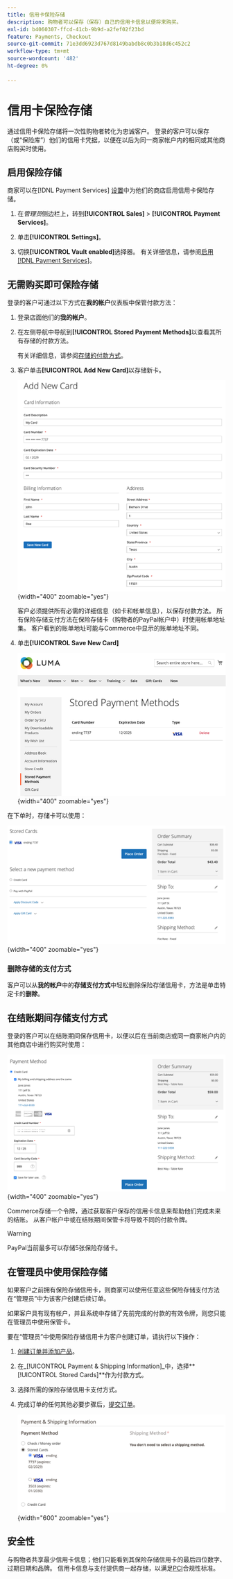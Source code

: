```yaml
---
title: 信用卡保险存储
description: 购物者可以保存（保存）自己的信用卡信息以便将来购买。
exl-id: b4060307-ffcd-41cb-9b9d-a2fef02f23bd
feature: Payments, Checkout
source-git-commit: 71e3dd6923d767d8149babdb8c0b3b18d6c452c2
workflow-type: tm+mt
source-wordcount: '482'
ht-degree: 0%

---
```


# 信用卡保险存储

通过信用卡保险存储将一次性购物者转化为忠诚客户。 登录的客户可以保存（或“保险库”）他们的信用卡凭据，以便在以后为同一商家帐户内的相同或其他商店购买时使用。

## 启用保险存储

商家可以在[!DNL Payment Services] [设置](settings.md#card-vaulting)中为他们的商店启用信用卡保险存储。

1. 在&#x200B;_管理员_&#x200B;侧边栏上，转到&#x200B;**[!UICONTROL Sales]** > **[!UICONTROL Payment Services]**。

1. 单击&#x200B;**[!UICONTROL Settings]**。

1. 切换&#x200B;**[!UICONTROL Vault enabled]**&#x200B;选择器。 有关详细信息，请参阅[启用 [!DNL Payment Services]](settings.md#enable-payment-services)。

## 无需购买即可保险存储

登录的客户可通过以下方式在&#x200B;**我的帐户**&#x200B;仪表板中保管付款方法：

1. 登录店面他们的&#x200B;**我的帐户**。

1. 在左侧导航中导航到&#x200B;**[!UICONTROL Stored Payment Methods]**&#x200B;以查看其所有存储的付款方法。

   有关详细信息，请参阅[存储的付款方式](https://experienceleague.adobe.com/en/docs/commerce-admin/stores-sales/payments/stored-payment-methods)。

1. 客户单击&#x200B;**[!UICONTROL Add New Card]**&#x200B;以存储新卡。

   ![添加新信息卡](assets/add-new-card.png){width="400" zoomable="yes"}

   客户必须提供所有必需的详细信息（如卡和帐单信息），以保存付款方法。
所有保险存储支付方法在保险存储卡（购物者的PayPal帐户中）时使用帐单地址集。 客户看到的账单地址可能与Commerce中显示的账单地址不同。

1. 单击&#x200B;**[!UICONTROL Save New Card]**

   ![我的帐户中存储的付款方式](assets/stored-payment-methods.png){width="400" zoomable="yes"}

在下单时，存储卡可以使用：

![将存储的凭据用于将来购买](assets/use-stored-card.png){width="400" zoomable="yes"}

### 删除存储的支付方式

客户可以从&#x200B;**我的帐户**&#x200B;中的&#x200B;**存储支付方式**&#x200B;中轻松删除保险存储信用卡，方法是单击特定卡的&#x200B;**删除**。

## 在结账期间存储支付方式

登录的客户可以在结账期间保存信用卡，以便以后在当前商店或同一商家帐户内的其他商店中进行购买时使用：

![保存信用卡以供将来使用](assets/save-card-for-later.png){width="400" zoomable="yes"}

Commerce存储一个令牌，通过获取客户保存的信用卡信息来帮助他们完成未来的结账。 从客户帐户中或在结账期间保管卡将导致不同的付款令牌。

>[!WARNING]
>
> PayPal当前最多可以存储5张保险存储卡。

## 在管理员中使用保险存储

如果客户之前拥有保险存储信用卡，则商家可以使用任意这些保险存储支付方法在“管理员”中为该客户创建后续订单。

如果客户具有现有帐户，并且系统中存储了先前完成的付款的有效令牌，则您只能在管理员中使用保管卡。

要在“管理员”中使用保险存储信用卡为客户创建订单，请执行以下操作：

1. [创建订单并添加产品](https://experienceleague.adobe.com/docs/commerce-admin/stores-sales/point-of-purchase/assist/customer-account-create-order.html)。
1. 在&#x200B;_[!UICONTROL Payment & Shipping Information]_中，选择&#x200B;**[!UICONTROL Stored Cards]**作为付款方式。
1. 选择所需的保险存储信用卡支付方式。
1. 完成订单的任何其他必要步骤后，[提交订单](https://experienceleague.adobe.com/docs/commerce-admin/stores-sales/point-of-purchase/assist/customer-account-create-order.html?lang=en#step-3%3A-submit-the-order)。

   ![在Admin中为客户使用保险存储信用卡](assets/admin-vaultedcard.png){width="600" zoomable="yes"}

## 安全性

与购物者共享最少信用卡信息；他们只能看到其保险存储信用卡的最后四位数字、过期日期和品牌。 信用卡信息与支付提供商一起存储，以满足[PCI](security.md#PCI-compliance)合规性标准。

